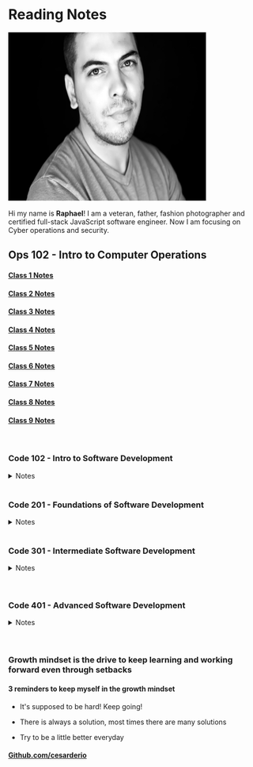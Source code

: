 # Reading Notes

<!-- ![](./img/RC.JPEG =250x250) -->
<img src="./img/RC.JPEG" width="400" height="340">

Hi my name is **Raphael**! I am a veteran, father, fashion photographer and certified full-stack JavaScript software engineer. Now I am focusing on Cyber operations and security.

<!-- <details>

<summary> Ops 102 - Intro to Computer Operations </summary>

<br>

<a href="./102d8-reading-notes/class1">Class 1 Notes</a>

<br>

<a href="./102d8-reading-notes/class2">Class 2 Notes</a>

</details> -->

## Ops 102 - Intro to Computer Operations

#### [Class 1 Notes](/102d8-reading-notes/class1.md)

#### [Class 2 Notes](/102d8-reading-notes/class2.md)

#### [Class 3 Notes](/102d8-reading-notes/class3.md)

#### [Class 4 Notes](/102d8-reading-notes/class4.md)

#### [Class 5 Notes](/102d8-reading-notes/class5.md)

#### [Class 6 Notes](/102d8-reading-notes/class6.md)

#### [Class 7 Notes](/102d8-reading-notes/class7.md)

#### [Class 8 Notes](/102d8-reading-notes/class8.md)

#### [Class 9 Notes](/102d8-reading-notes/class9.md)

<br>

### Code 102 - Intro to Software Development

<details>

<summary> Notes </summary>

<br>

<a href="./JS/102-reading-notes/class2">Class 2 Notes</a>

<br>
<br>

<a href="./JS/102-reading-notes/class3">Class 3 Notes</a>

<br>
<br>

<a href="./JS/102-reading-notes/class4">Class 4 Notes</a>

<br>
<br>

<a href="./JS/102-reading-notes/class5">Class 5 Notes</a>

<br>
<br>

<a href="./JS/102-reading-notes/class6">Class 6 Notes</a>

<br>
<br>

<a href="./JS/102-reading-notes/class7">Class 7 Notes</a>

<br>
<br>

<a href="./JS/102-reading-notes/class8">Class 8 Notes</a>

<br>
<br>

</details>

<!-- ## Code 102 - Intro to Software Development

#### [Class 2 Notes](/JS/102-reading-notes/class2.md)

#### [Class 3 Notes](/JS/102-reading-notes/class3.md)

#### [Class 4 Notes](/JS/102-reading-notes/class4.md)

#### [Class 5 Notes](/JS/102-reading-notes/class5.md)

#### [Class 6 Notes](/JS/102-reading-notes/class6.md)

#### [Class 7 Notes](/JS/102-reading-notes/class7.md)

#### [Class 8 Notes](/JS/102-reading-notes/class8.md) -->

<br>

### Code 201 - Foundations of Software Development

<details>

<summary> Notes </summary>

<br>

<a href="./JS/201-reading-notes/class1">Class 1 Notes</a>

<br>
<br>

<a href="./JS/201-reading-notes/class2">Class 2 Notes</a>

<br>
<br>

<a href="./JS/201-reading-notes/class3">Class 3 Notes</a>

<br>
<br>

<a href="./JS/201-reading-notes/class4">Class 4 Notes</a>

<br>
<br>

<a href="./JS/201-reading-notes/class5">Class 5 Notes</a>

<br>
<br>

<a href="./JS/201-reading-notes/class6">Class 6 Notes</a>

<br>
<br>

<a href="./JS/201-reading-notes/class7">Class 7 Notes</a>

<br>
<br>

<a href="./JS/201-reading-notes/class8">Class 8 Notes</a>

<br>
<br>

<a href="./JS/201-reading-notes/class9">Class 9 Notes</a>

<br>
<br>

<a href="./JS/201-reading-notes/class10">Class 10 Notes</a>

<br>
<br>

<a href="./JS/201-reading-notes/class11">Class 11 Notes</a>

<br>
<br>

<a href="./JS/201-reading-notes/class12">Class 12 Notes</a>

<br>
<br>

<a href="./JS/201-reading-notes/class13">Class 13 Notes</a>

<br>
<br>

<a href="./JS/201-reading-notes/class14">Class 14 Notes</a>

<br>
<br>

<a href="./JS/201-reading-notes/class15">Class 15 Notes</a>

<br>
<br>

</details>

<!-- ## Code 201 - Foundations of Software Development

#### [Class 1 Notes](/JS/201-reading-notes/class-01.md)

#### [Class 2 Notes](/JS/201-reading-notes/class-02.md)

#### [Class 3 Notes](/JS/201-reading-notes/class-03.md)

#### [Class 4 Notes](/JS/201-reading-notes/class-04.md)

#### [Class 5 Notes](/JS/201-reading-notes/class-05.md)

#### [Class 6 Notes](/JS/201-reading-notes/class-06.md)

#### [Class 7 Notes](/JS/201-reading-notes/class-07.md)

#### [Class 8 Notes](/JS/201-reading-notes/class-08.md)

#### [Class 9 Notes](/JS/201-reading-notes/class-09.md)

#### [Class 10 Notes](/JS/201-reading-notes/class-10.md)

#### [Class 11 Notes](/JS/201-reading-notes/class-11.md)

#### [Class 12 Notes](/JS/201-reading-notes/class-12.md)

#### [Class 13 Notes](/JS/201-reading-notes/class-13.md)

#### [Class 14 Notes](/JS/201-reading-notes/class-14.md)

#### [Class 15 Notes](/JS/201-reading-notes/class-14-Psychological-Safety.md) -->

<br>

### Code 301 - Intermediate Software Development

<details>

<summary> Notes </summary>

<br>

<a href="./JS/301-reading-notes/class1">Class 1 Notes</a>

<br>
<br>

<a href="./JS/301-reading-notes/class2">Class 2 Notes</a>

<br>
<br>

<a href="./JS/301-reading-notes/class3">Class 3 Notes</a>

<br>
<br>

<a href="./JS/301-reading-notes/class4">Class 4 Notes</a>

<br>
<br>

<a href="./JS/301-reading-notes/class5">Class 5 Notes</a>

<br>
<br>

<a href="./JS/301-reading-notes/class6">Class 6 Notes</a>

<br>
<br>

<a href="./JS/301-reading-notes/class7">Class 7 Notes</a>

<br>
<br>

<a href="./JS/301-reading-notes/class8">Class 8 Notes</a>

<br>
<br>

<a href="./JS/301-reading-notes/class9">Class 9 Notes</a>

<br>
<br>

<a href="./JS/301-reading-notes/class10">Class 10 Notes</a>

<br>
<br>

<a href="./JS/301-reading-notes/class11">Class 11 Notes</a>

<br>
<br>

<a href="./JS/301-reading-notes/class12">Class 12 Notes</a>

<br>
<br>

<a href="./JS/301-reading-notes/class13">Class 13 Notes</a>

<br>
<br>

<a href="./JS/301-reading-notes/class14">Class 14 Notes</a>

<br>
<br>

<a href="./JS/301-reading-notes/class15">Class 15 Notes</a>

<br>
<br>

</details>

<br>

<!-- ## Code 301 - Intermediate Software Development

#### [Class 1 Notes](/JS/301-reading-notes/class-01.md)

#### [Class 2 Notes](/JS/301-reading-notes/class-02.md)

#### [Class 3 Notes](/JS/301-reading-notes/class-03.md)

#### [Class 4 Notes](/JS/301-reading-notes/class-04.md)

#### [Class 5 Notes](/JS/301-reading-notes/class-05.md)

#### [Class 6 Notes](/JS/301-reading-notes/class-06.md)

#### [Class 7 Notes](/JS/301-reading-notes/class-07.md)

#### [Class 8 Notes](/JS/301-reading-notes/class-08.md)

#### [Class 9 Notes](/JS/301-reading-notes/class-09.md)

#### [Class 10 Notes](/JS/301-reading-notes/class-10.md)

#### [Class 11 Notes](/JS/301-reading-notes/class-11.md)

#### [Class 12 Notes](/JS/301-reading-notes/class-12.md)

#### [Class 13 Notes](/JS/301-reading-notes/class-13.md)

#### [Class 14 Notes](/JS/301-reading-notes/class-14.md)

#### [Class 15 Notes](/JS/301-reading-notes/class-15.md) -->

<br>

### Code 401 - Advanced Software Development

<details>

<summary> Notes </summary>

<br>

<a href="./JS/401-reading-notes/Engineering-Readings">Engineering Readings</a>

<br>
<br>

<a href="./JS/401-reading-notes/Data-Structures-and-Algorithms">Data Structures and Algorithms</a>

<br>
<br>

<a href="./JS/401-reading-notes/The-Growth-Mindset">The Growth Mindset</a>

<br>
<br>

<a href="./JS/401-reading-notes/SQL">SQL & Relational Databases</a>

<br>
<br>

<a href="./JS/401-reading-notes/Bash-Command-Line">BASH Command Line</a>

<br>
<br>

<a href="./JS/401-reading-notes/class1">Class 1 Notes</a>

<br>
<br>

<a href="./JS/401-reading-notes/class2">Class 2 Notes</a>

<br>
<br>

<a href="./JS/401-reading-notes/class3">Class 3 Notes</a>

<br>
<br>

<a href="./JS/401-reading-notes/class4">Class 4 Notes</a>

<br>
<br>

<a href="./JS/401-reading-notes/class5">Class 5 Notes</a>

<br>
<br>

<a href="./JS/401-reading-notes/class6">Class 6 Notes</a>

<br>
<br>

<a href="./JS/401-reading-notes/class7">Class 7 Notes</a>

<br>
<br>

<a href="./JS/401-reading-notes/class8">Class 8 Notes</a>

<br>
<br>
<a href="./JS/401-reading-notes/Workshop2">Your Why Workshop</a>

<br>
<br>

<a href="./JS/401-reading-notes/class9">Class 9 Notes</a>

<br>
<br>

<a href="./JS/401-reading-notes/class10">Class 10 Notes</a>

<br>
<br>

<a href="./JS/401-reading-notes/Stacks-Queues">Stacks & Queues</a>

<br>
<br>

<a href="./JS/401-reading-notes/class11">Class 11 Notes</a>

<br>
<br>

<a href="./JS/401-reading-notes/class12">Class 12 Notes</a>

<br>
<br>

<a href="./JS/401-reading-notes/class13">Class 13 Notes</a>

<br>
<br>

<a href="./JS/401-reading-notes/class14">Class 14 Notes</a>

<br>
<br>

<a href="./JS/401-reading-notes/class15">Class 15 Notes</a>

<br>
<br>

<a href="./JS/401-reading-notes/class16">Class 16 Notes</a>

<br>
<br>

<a href="./JS/401-reading-notes/class17">Class 17 Notes</a>

<br>
<br>

<a href="./JS/401-reading-notes/class18">Class 18 Notes</a>

<br>
<br>

<a href="./JS/401-reading-notes/class19">Class 19 Notes</a>

<br>
<br>

<a href="./JS/401-reading-notes/class20">Class 20 Notes</a>

<br>
<br>

<a href="./JS/401-reading-notes/class21">Class 21 Notes</a>

<br>
<br>

<a href="./JS/401-reading-notes/class22">Class 22 Notes</a>

<br>
<br>

<a href="./JS/401-reading-notes/class23">Class 23 Notes</a>

<br>
<br>

<a href="./JS/401-reading-notes/class24">Class 24 Notes</a>

<br>
<br>

<a href="./JS/401-reading-notes/class25">Class 25 Notes</a>

<br>
<br>

<a href="./JS/401-reading-notes/class26">Class 26 Notes</a>

<br>
<br>

<a href="./JS/401-reading-notes/class27">Class 27 Notes</a>

<br>
<br>

<a href="./JS/401-reading-notes/class28">Class 28 Notes</a>

<br>
<br>

<a href="./JS/401-reading-notes/class29">Class 29 Notes</a>

<br>
<br>

<a href="./JS/401-reading-notes/class30">Class 30 Notes</a>

<br>
<br>

<a href="./JS/401-reading-notes/class31">Class 31 Notes</a>

<br>
<br>

<a href="./JS/401-reading-notes/class32">Class 32 Notes</a>

<br>
<br>

<a href="./JS/401-reading-notes/class33">Class 33 Notes</a>

<br>
<br>

<a href="./JS/401-reading-notes/class34">Class 34 Notes</a>

<br>
<br>

<a href="./JS/401-reading-notes/class35">Class 35 Notes</a>

<br>
<br>

<a href="./JS/401-reading-notes/class36">Class 36 Notes</a>

<br>
<br>

<a href="./JS/401-reading-notes/class37">Class 37 Notes</a>

<br>
<br>

<a href="./JS/401-reading-notes/class38">Class 38 Notes</a>

<br>
<br>

<a href="./JS/401-reading-notes/class39">Class 39 Notes</a>

<br>
<br>

<a href="./JS/401-reading-notes/class40">Class 40 Notes</a>

<br>
<br>

<a href="./JS/401-reading-notes/class41">Class 41 Notes</a>

<br>
<br>

<a href="./JS/401-reading-notes/class42">Class 42 Notes</a>

<br>
<br>

<a href="./JS/401-reading-notes/class43">Class 43 Notes</a>

<br>
<br>

</details>

<br>
<br>

<!-- ## Code 401 - Advanced Software Development

#### [Engineering Readings](/JS/401-reading-notes/Engineering-Readings.md)

#### [Data Structures and Algorithms](/JS/401-reading-notes/Data-Structures-and-Algorithms.md)

#### [The Growth Mindset](/JS/401-reading-notes/The-Growth-Mindset.md)

#### [SQL & Relational Databases](/JS/401-reading-notes/SQL.md)

#### [BASH Command Line](/JS/401-reading-notes/Bash-Command-Line.md)

#### [Class 1 Notes](/JS/401-reading-notes/class-01.md)

#### [Class 2 Notes](/JS/401-reading-notes/class-02.md)

#### [Class 3 Notes](/JS/401-reading-notes/class-03.md)

#### [Class 4 Notes](/JS/401-reading-notes/class-04.md)

#### [Class 5 Notes](/JS/401-reading-notes/class-05.md)

#### [Class 6 Notes](/JS/401-reading-notes/class-06.md)

#### [Class 7 Notes](/JS/401-reading-notes/class-07.md)

#### [Class 8 Notes](/JS/401-reading-notes/class-08.md)

#### [Your Why Workshop](/JS/401-reading-notes/Workshop2.md)

#### [Class 9 Notes](/JS/401-reading-notes/class-09.md)

#### [Class 10 Notes](/JS/401-reading-notes/class-10.md)

#### [Stacks and Queues](/JS/401-reading-notes/Stacks-Queues.md)

#### [Class 11 Notes](/JS/401-reading-notes/class-11.md)

#### [Class 12 Notes](/JS/401-reading-notes/class-12.md)

#### [Class 13 Notes](/JS/401-reading-notes/class-13.md)

#### [Class 14 Notes](/JS/401-reading-notes/class-14.md)

#### [Class 15 Notes](/JS/401-reading-notes/class-15.md)

#### [Class 16 Notes](/JS/401-reading-notes/class-16.md)

#### [Class 17 Notes](/JS/401-reading-notes/class-17.md)

#### [Class 18 Notes](/JS/401-reading-notes/class-18.md)

#### [Class 19 Notes](/JS/401-reading-notes/class-19.md)

#### [Class 20 Notes](/JS/401-reading-notes/class-20.md)

#### [Class 21 Notes](/JS/401-reading-notes/class-21.md)

#### [Class 22 Notes](/JS/401-reading-notes/class-22.md)

#### [Class 23 Notes](/JS/401-reading-notes/class-23.md)

#### [Class 24 Notes](/JS/401-reading-notes/class-24.md)

#### [Class 25 Notes](/JS/401-reading-notes/class-25.md)

#### [Class 26 Notes](/JS/401-reading-notes/class-26.md)

#### [Class 27 Notes](/JS/401-reading-notes/class-27.md)

#### [Class 28 Notes](/JS/401-reading-notes/class-28.md)

#### [Class 29 Notes](/JS/401-reading-notes/class-29.md)

#### [Class 30 Notes](/JS/401-reading-notes/class-30.md)

#### [Class 31 Notes](/JS/401-reading-notes/class-31.md)

#### [Class 32 Notes](/JS/401-reading-notes/class-32.md)

#### [Class 33 Notes](/JS/401-reading-notes/class-33.md)

#### [Class 34 Notes](/JS/401-reading-notes/class-34.md)

#### [Class 35 Notes](/JS/401-reading-notes/class-35.md)

#### [Class 36 Notes](/JS/401-reading-notes/class-36.md)

#### [Class 37 Notes](/JS/401-reading-notes/class-37.md)

#### [Class 38 Notes](/JS/401-reading-notes/class-38.md)

#### [Class 39 Notes](/JS/401-reading-notes/class-39.md)

#### [Class 40 Notes](/JS/401-reading-notes/class-40.md)

#### [Class 41 Notes](/JS/401-reading-notes/class-41.md)

#### [Class 42 Notes](/JS/401-reading-notes/class-42.md)

#### [Class 43 Notes](/JS/401-reading-notes/class-43.md) -->

### Growth mindset is the drive to keep learning and working forward even through setbacks

#### 3 reminders to keep myself in the growth mindset

* It's supposed to be hard! Keep going!

* There is always a solution, most times there are many solutions

* Try to be a little better everyday

#### [Github.com/cesarderio](https://github.com/cesarderio)

<!-- ![]() -->
